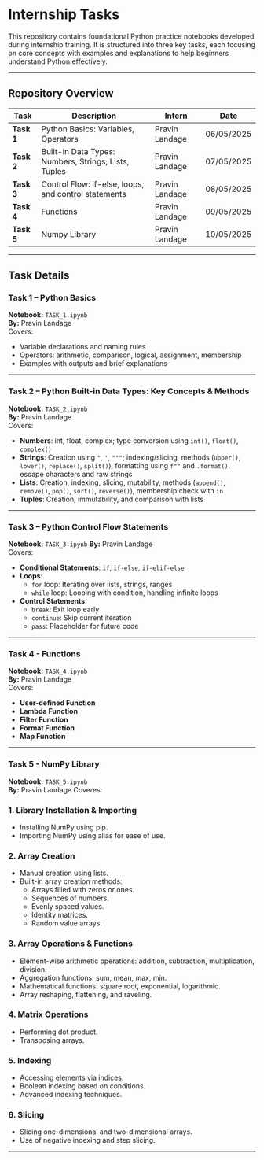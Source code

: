 # Internship Tasks

This repository contains foundational Python practice notebooks developed during internship training. It is structured into three key tasks, each focusing on core concepts with examples and explanations to help beginners understand Python effectively.

---

##  Repository Overview

| Task | Description | Intern | Date |
|------|-------------|--------|------|
| **Task 1** | Python Basics: Variables, Operators | Pravin Landage | 06/05/2025 |
| **Task 2** | Built-in Data Types: Numbers, Strings, Lists, Tuples | Pravin Landage | 07/05/2025 |
| **Task 3** | Control Flow: if-else, loops, and control statements | Pravin Landage | 08/05/2025 |
| **Task 4** | Functions | Pravin Landage | 09/05/2025 |
| **Task 5** | Numpy Library | Pravin Landage | 10/05/2025 |

---

##  Task Details

###  Task 1 – Python Basics  
**Notebook:** `TASK_1.ipynb`  
**By:** Pravin Landage  
Covers:
- Variable declarations and naming rules  
- Operators: arithmetic, comparison, logical, assignment, membership  
- Examples with outputs and brief explanations  

---

###  Task 2 – Python Built-in Data Types: Key Concepts & Methods  
**Notebook:** `TASK_2.ipynb`  
**By:** Pravin Landage  
Covers:
- **Numbers**: int, float, complex; type conversion using `int()`, `float()`, `complex()`  
- **Strings**: Creation using `"`, `'`, `"""`; indexing/slicing, methods (`upper()`, `lower()`, `replace()`, `split()`), formatting using `f""` and `.format()`, escape characters and raw strings  
- **Lists**: Creation, indexing, slicing, mutability, methods (`append()`, `remove()`, `pop()`, `sort()`, `reverse()`), membership check with `in`  
- **Tuples**: Creation, immutability, and comparison with lists  

---

###  Task 3 – Python Control Flow Statements  
**Notebook:** `TASK_3.ipynb`
**By:** Pravin Landage  
Covers:
- **Conditional Statements**: `if`, `if-else`, `if-elif-else`  
- **Loops**:
  - `for` loop: Iterating over lists, strings, ranges  
  - `while` loop: Looping with condition, handling infinite loops  
- **Control Statements**:
  - `break`: Exit loop early  
  - `continue`: Skip current iteration  
  - `pass`: Placeholder for future code  

---

### Task 4 - Functions
**Notebook:** `TASK_4.ipynb`  
**By:** Pravin Landage  
Covers:
- **User-defined Function**
- **Lambda Function**
- **Filter Function**
- **Format Function**
- **Map Function**  

---

### Task 5 - NumPy Library 
**Notebook:** `TASK_5.ipynb`  
**By:** Pravin Landage
Coveres:

### 1. Library Installation & Importing
- Installing NumPy using pip.
- Importing NumPy using alias for ease of use.

### 2. Array Creation
- Manual creation using lists.
- Built-in array creation methods:
  - Arrays filled with zeros or ones.
  - Sequences of numbers.
  - Evenly spaced values.
  - Identity matrices.
  - Random value arrays.

### 3. Array Operations & Functions
- Element-wise arithmetic operations: addition, subtraction, multiplication, division.
- Aggregation functions: sum, mean, max, min.
- Mathematical functions: square root, exponential, logarithmic.
- Array reshaping, flattening, and raveling.

### 4. Matrix Operations
- Performing dot product.
- Transposing arrays.

### 5. Indexing
- Accessing elements via indices.
- Boolean indexing based on conditions.
- Advanced indexing techniques.

### 6. Slicing
- Slicing one-dimensional and two-dimensional arrays.
- Use of negative indexing and step slicing.



---


